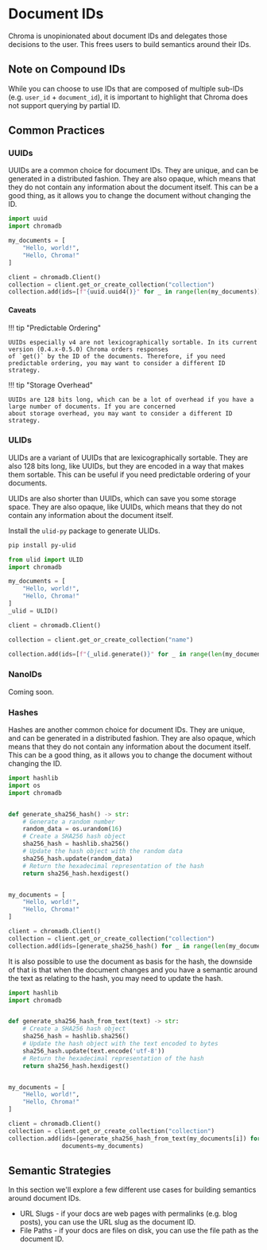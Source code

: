 # Document IDs

Chroma is unopinionated about document IDs and delegates those decisions to the user. This frees users to build
semantics around their IDs.

## Note on Compound IDs

While you can choose to use IDs that are composed of multiple sub-IDs (e.g. `user_id` + `document_id`), it is important
to highlight that Chroma does not support querying by partial ID.

## Common Practices

### UUIDs

UUIDs are a common choice for document IDs. They are unique, and can be generated in a distributed fashion. They are
also opaque, which means that they do not contain any information about the document itself. This can be a good thing,
as it allows you to change the document without changing the ID.

```python
import uuid
import chromadb

my_documents = [
    "Hello, world!",
    "Hello, Chroma!"
]

client = chromadb.Client()
collection = client.get_or_create_collection("collection")
collection.add(ids=[f"{uuid.uuid4()}" for _ in range(len(my_documents))], documents=my_documents)
```

#### Caveats

!!! tip "Predictable Ordering"

    UUIDs especially v4 are not lexicographically sortable. In its current version (0.4.x-0.5.0) Chroma orders responses 
    of `get()` by the ID of the documents. Therefore, if you need predictable ordering, you may want to consider a different ID strategy.

!!! tip "Storage Overhead"

    UUIDs are 128 bits long, which can be a lot of overhead if you have a large number of documents. If you are concerned 
    about storage overhead, you may want to consider a different ID strategy.

### ULIDs

ULIDs are a variant of UUIDs that are lexicographically sortable. They are also 128 bits long, like UUIDs, but they are
encoded in a way that makes them sortable. This can be useful if you need predictable ordering of your documents.

ULIDs are also shorter than UUIDs, which can save you some storage space. They are also opaque, like UUIDs, which means
that they do not contain any information about the document itself.

Install the `ulid-py` package to generate ULIDs.

```bash
pip install py-ulid
```

```python
from ulid import ULID
import chromadb

my_documents = [
    "Hello, world!",
    "Hello, Chroma!"
]
_ulid = ULID()

client = chromadb.Client()

collection = client.get_or_create_collection("name")

collection.add(ids=[f"{_ulid.generate()}" for _ in range(len(my_documents))], documents=my_documents)
```

### NanoIDs

Coming soon.

### Hashes

Hashes are another common choice for document IDs. They are unique, and can be generated in a distributed fashion. They
are also opaque, which means that they do not contain any information about the document itself. This can be a good
thing, as it allows you to change the document without changing the ID.

```python
import hashlib
import os
import chromadb


def generate_sha256_hash() -> str:
    # Generate a random number
    random_data = os.urandom(16)
    # Create a SHA256 hash object
    sha256_hash = hashlib.sha256()
    # Update the hash object with the random data
    sha256_hash.update(random_data)
    # Return the hexadecimal representation of the hash
    return sha256_hash.hexdigest()


my_documents = [
    "Hello, world!",
    "Hello, Chroma!"
]

client = chromadb.Client()
collection = client.get_or_create_collection("collection")
collection.add(ids=[generate_sha256_hash() for _ in range(len(my_documents))], documents=my_documents)
```

It is also possible to use the document as basis for the hash, the downside of that is that when the document changes
and you have a semantic around the text as relating to the hash, you may need to update the hash.

```python
import hashlib
import chromadb


def generate_sha256_hash_from_text(text) -> str:
    # Create a SHA256 hash object
    sha256_hash = hashlib.sha256()
    # Update the hash object with the text encoded to bytes
    sha256_hash.update(text.encode('utf-8'))
    # Return the hexadecimal representation of the hash
    return sha256_hash.hexdigest()


my_documents = [
    "Hello, world!",
    "Hello, Chroma!"
]

client = chromadb.Client()
collection = client.get_or_create_collection("collection")
collection.add(ids=[generate_sha256_hash_from_text(my_documents[i]) for i in range(len(my_documents))],
               documents=my_documents)
```

## Semantic Strategies

In this section we'll explore a few different use cases for building semantics around document IDs.

- URL Slugs - if your docs are web pages with permalinks (e.g. blog posts), you can use the URL slug as the document ID.
- File Paths - if your docs are files on disk, you can use the file path as the document ID.
